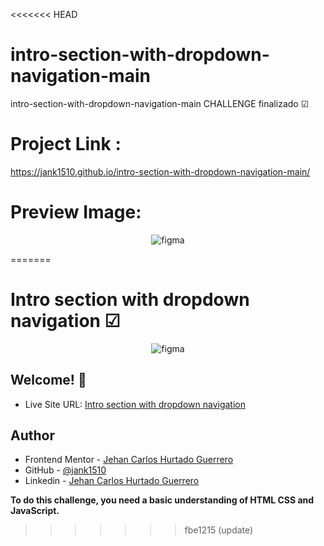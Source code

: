 <<<<<<< HEAD
# intro-section-with-dropdown-navigation-main

intro-section-with-dropdown-navigation-main CHALLENGE finalizado ☑

# Project Link :
https://jank1510.github.io/intro-section-with-dropdown-navigation-main/

# Preview Image:
<p align='center'> 
  
  <img src="https://res.cloudinary.com/dz209s6jk/image/upload/f_auto,q_auto,w_900/Screenshots/qli3kybsxpmw6i3qtfkc.jpg" alt="figma"/>

</p>


=======
# Intro section with dropdown navigation ☑ 
  
<p align='center'> 
  
  <img src="https://res.cloudinary.com/dz209s6jk/image/upload/f_auto,q_auto,w_900/Screenshots/qli3kybsxpmw6i3qtfkc.jpg" alt="figma"/>

</p>

 ## Welcome! 👋 

- Live Site URL: [Intro section with dropdown navigation](https://jank1510.github.io/intro-section-with-dropdown-navigation-main/)
   
## Author

- Frontend Mentor - [Jehan Carlos Hurtado Guerrero](https://www.frontendmentor.io/profile/Jank1510)
- GitHub - [@jank1510](https://github.com/Jank1510)
- Linkedin - [Jehan Carlos Hurtado Guerrero](https://www.linkedin.com/in/jehan-carlos-hurtado-guerrero-b250b3201/) 

**To do this challenge, you need a basic understanding of HTML CSS and JavaScript.**
 
>>>>>>> fbe1215 (update)
